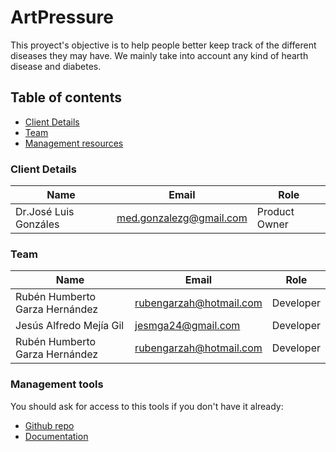 # ArtPressure

This proyect's objective is to help people better keep track of the different diseases
they may have. We mainly take into account any kind of hearth disease and diabetes.

## Table of contents

* [Client Details](#client-details)
* [Team](#team)
* [Management resources](#management-resources)

### Client Details

| Name                  | Email                   | Role          |
| --------------------- | ----------------------- | ------------- |
| Dr.José Luis Gonzáles | med.gonzalezg@gmail.com | Product Owner |

### Team

| Name                           | Email                    | Role                                       |
| ------------------------------ | ------------------------ | ------------------------------------------ |
| Rubén Humberto Garza Hernández | rubengarzah@hotmail.com  | Developer                                  |
| Jesús Alfredo Mejía Gil        | jesmga24@gmail.com       | Developer                                  |
| Rubén Humberto Garza Hernández | rubengarzah@hotmail.com  | Developer                                  |


### Management tools

You should ask for access to this tools if you don't have it already:

* [Github repo](https://github.com/)
* [Documentation](https://drive.com)


